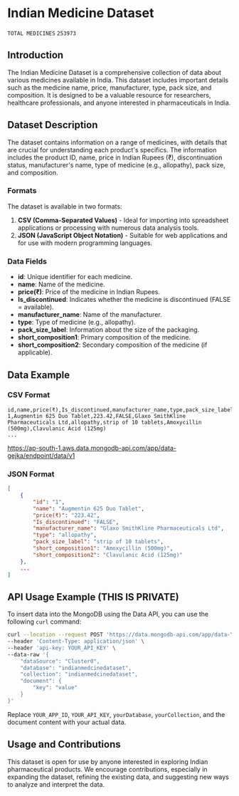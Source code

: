 # Indian Medicine Dataset

`TOTAL MEDICINES` `253973`

## Introduction
The Indian Medicine Dataset is a comprehensive collection of data about various medicines available in India. This dataset includes important details such as the medicine name, price, manufacturer, type, pack size, and composition. It is designed to be a valuable resource for researchers, healthcare professionals, and anyone interested in pharmaceuticals in India.

## Dataset Description
The dataset contains information on a range of medicines, with details that are crucial for understanding each product's specifics. The information includes the product ID, name, price in Indian Rupees (₹), discontinuation status, manufacturer's name, type of medicine (e.g., allopathy), pack size, and composition.

### Formats
The dataset is available in two formats:
1. **CSV (Comma-Separated Values)** - Ideal for importing into spreadsheet applications or processing with numerous data analysis tools.
2. **JSON (JavaScript Object Notation)** - Suitable for web applications and for use with modern programming languages.

### Data Fields
- **id**: Unique identifier for each medicine.
- **name**: Name of the medicine.
- **price(₹)**: Price of the medicine in Indian Rupees.
- **Is_discontinued**: Indicates whether the medicine is discontinued (FALSE = available).
- **manufacturer_name**: Name of the manufacturer.
- **type**: Type of medicine (e.g., allopathy).
- **pack_size_label**: Information about the size of the packaging.
- **short_composition1**: Primary composition of the medicine.
- **short_composition2**: Secondary composition of the medicine (if applicable).

## Data Example

### CSV Format
```
id,name,price(₹),Is_discontinued,manufacturer_name,type,pack_size_label,short_composition1,short_composition2
1,Augmentin 625 Duo Tablet,223.42,FALSE,Glaxo SmithKline Pharmaceuticals Ltd,allopathy,strip of 10 tablets,Amoxycillin (500mg),Clavulanic Acid (125mg)
...
```

https://ap-south-1.aws.data.mongodb-api.com/app/data-gejka/endpoint/data/v1

### JSON Format
```json
[
    {
        "id": "1",
        "name": "Augmentin 625 Duo Tablet",
        "price(₹)": "223.42",
        "Is_discontinued": "FALSE",
        "manufacturer_name": "Glaxo SmithKline Pharmaceuticals Ltd",
        "type": "allopathy",
        "pack_size_label": "strip of 10 tablets",
        "short_composition1": "Amoxycillin (500mg)",
        "short_composition2": "Clavulanic Acid (125mg)"
    },
    ...
]
```

## API Usage Example (THIS IS PRIVATE)
To insert data into the MongoDB using the Data API, you can use the following `curl` command:

```bash
curl --location --request POST 'https://data.mongodb-api.com/app/data-YOUR_APP_ID/endpoint/data/v1/action/insertOne' \
--header 'Content-Type: application/json' \
--header 'api-key: YOUR_API_KEY' \
--data-raw '{ 
    "dataSource": "Cluster0", 
    "database": "indianmedcinedataset", 
    "collection": "indianmedcinedataset", 
    "document": { 
        "key": "value" 
    } 
}'
```

Replace `YOUR_APP_ID`, `YOUR_API_KEY`, `yourDatabase`, `yourCollection`, and the document content with your actual data.

## Usage and Contributions
This dataset is open for use by anyone interested in exploring Indian pharmaceutical products. We encourage contributions, especially in expanding the dataset, refining the existing data, and suggesting new ways to analyze and interpret the data.
